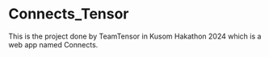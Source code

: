 # Connects_Tensor
This is the project done  by TeamTensor in Kusom Hakathon 2024 which is a web app named Connects.
